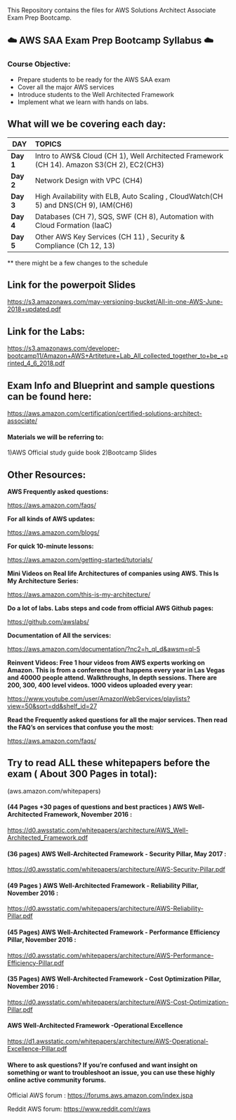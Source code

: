 This Repository contains the files for AWS Solutions Architect Associate Exam Prep Bootcamp.


## :cloud:  AWS SAA Exam Prep Bootcamp Syllabus :cloud:


### Course Objective:
-	Prepare students to be ready for the AWS SAA exam
-	Cover all the major AWS services 
-	Introduce students to the Well Architected Framework
-	Implement what we learn with hands on labs.


## What will we be covering each day:
| **DAY** | **TOPICS**    |
-------|:-----------
| **Day 1** |	Intro to AWS& Cloud (CH 1), Well Architected Framework (CH 14).  Amazon S3(CH 2), EC2(CH3) |
|  **Day 2** |	Network Design with VPC (CH4) |
| **Day 3**	|High Availability with ELB, Auto Scaling , CloudWatch(CH  5) and DNS(CH 9), IAM(CH6) |
| **Day 4**	|Databases (CH 7), SQS, SWF (CH 8), Automation with Cloud Formation (IaaC) |
|  **Day 5** |Other AWS Key Services (CH 11) , Security  & Compliance (Ch 12, 13) |


** there might be a few changes to the schedule 
## Link for the powerpoit Slides 
https://s3.amazonaws.com/may-versioning-bucket/All-in-one-AWS-June-2018+updated.pdf

## Link for the Labs:

https://s3.amazonaws.com/developer-bootcamp11/Amazon+AWS+Artiteture+Lab_All_collected_together_to+be_+printed_4_6_2018.pdf

## Exam Info and Blueprint and sample questions can be found here:
https://aws.amazon.com/certification/certified-solutions-architect-associate/


#### Materials we will be referring to:
1)AWS Official study guide book
2)Bootcamp Slides




## Other Resources:

**AWS Frequently asked questions:**

https://aws.amazon.com/faqs/

**For all kinds of AWS updates:**

https://aws.amazon.com/blogs/

**For quick 10-minute lessons:**

https://aws.amazon.com/getting-started/tutorials/

**Mini Videos on Real life Architectures of companies using AWS. This Is My Architecture Series:**

https://aws.amazon.com/this-is-my-architecture/

**Do a lot of labs. Labs steps and code from official AWS Github pages:** 

https://github.com/awslabs/

**Documentation of All the services:**

https://aws.amazon.com/documentation/?nc2=h_ql_d&awsm=ql-5

**Reinvent Videos: Free 1 hour videos from AWS experts working on Amazon. This is from a conference that happens every year in Las Vegas and 40000 people attend. Walkthroughs, In depth sessions. There are 200, 300, 400 level videos. 1000 videos uploaded every year:**

https://www.youtube.com/user/AmazonWebServices/playlists?view=50&sort=dd&shelf_id=27

**Read the Frequently asked questions for all the major services. Then read the FAQ’s on services that confuse you the most:**

https://aws.amazon.com/faqs/








## Try to read ALL these whitepapers before the exam ( About 300 Pages in total):
 (aws.amazon.com/whitepapers) 
#### (44 Pages +30 pages of questions and best practices ) AWS Well-Architected Framework, November 2016 :
https://d0.awsstatic.com/whitepapers/architecture/AWS_Well-Architected_Framework.pdf
#### (36 pages) AWS Well-Architected Framework - Security Pillar, May 2017 :
https://d0.awsstatic.com/whitepapers/architecture/AWS-Security-Pillar.pdf
#### (49 Pages ) AWS Well-Architected Framework - Reliability Pillar, November 2016 :
https://d0.awsstatic.com/whitepapers/architecture/AWS-Reliability-Pillar.pdf
#### (45 Pages) AWS Well-Architected Framework - Performance Efficiency Pillar, November 2016 :
https://d0.awsstatic.com/whitepapers/architecture/AWS-Performance-Efficiency-Pillar.pdf
#### (35 Pages) AWS Well-Architected Framework - Cost Optimization Pillar, November 2016 :
https://d0.awsstatic.com/whitepapers/architecture/AWS-Cost-Optimization-Pillar.pdf

#### AWS Well-Architected Framework -Operational Excellence 
https://d1.awsstatic.com/whitepapers/architecture/AWS-Operational-Excellence-Pillar.pdf





#### Where to ask questions? If you’re confused and want insight on something or want to troubleshoot an issue, you can use these highly online active community forums.

Official AWS forum :
https://forums.aws.amazon.com/index.jspa


Reddit AWS forum:
https://www.reddit.com/r/aws



